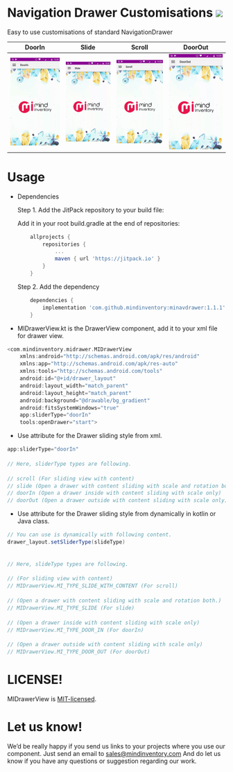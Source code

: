 # Navigation Drawer Customisations [![](https://jitpack.io/v/mindinventory/minavdrawer.svg)](https://jitpack.io/#mindinventory/minavdrawer)

Easy to use customisations of standard NavigationDrawer

| DoorIn                      | Slide                      | Scroll                     | DoorOut                    |
| --------------------------- | -------------------------- | -------------------------- | -------------------------- |
| ![image](/media/doorIn.gif) | ![image](/media/slide.gif) | ![image](/media/scroll.gif)| ![image](/media/doorOut.gif)|

# Usage

* Dependencies

    Step 1. Add the JitPack repository to your build file:
    
    Add it in your root build.gradle at the end of repositories:

    ```groovy
	    allprojects {
		    repositories {
			    ...
			    maven { url 'https://jitpack.io' }
		    }
	    }
    ```


    Step 2. Add the dependency
    ```groovy
	    dependencies {
		    implementation 'com.github.mindinventory:minavdrawer:1.1.1'
	    }
    ```
    
* MIDrawerView.kt is the DrawerView component, add it to your xml file for drawer view.

```groovy
<com.mindinventory.midrawer.MIDrawerView
    xmlns:android="http://schemas.android.com/apk/res/android"
    xmlns:app="http://schemas.android.com/apk/res-auto"
    xmlns:tools="http://schemas.android.com/tools"
    android:id="@+id/drawer_layout"
    android:layout_width="match_parent"
    android:layout_height="match_parent"
    android:background="@drawable/bg_gradient"
    android:fitsSystemWindows="true"
    app:sliderType="doorIn"
    tools:openDrawer="start">
```

* Use attribute for the Drawer sliding style from xml.

```groovy
app:sliderType="doorIn"

// Here, sliderType types are following.

// scroll (For sliding view with content)
// slide (Open a drawer with content sliding with scale and rotation both.)
// doorIn (Open a drawer inside with content sliding with scale only)
// doorOut (Open a drawer outside with content sliding with scale only)
```

 * Use attribute for the Drawer sliding style from dynamically in kotlin or Java class.

```groovy
// You can use is dynamically with following content.
drawer_layout.setSliderType(slideType)


// Here, slideType types are following.

// (For sliding view with content)
// MIDrawerView.MI_TYPE_SLIDE_WITH_CONTENT (For scroll)

// (Open a drawer with content sliding with scale and rotation both.)
// MIDrawerView.MI_TYPE_SLIDE (For slide)

// (Open a drawer inside with content sliding with scale only)
// MIDrawerView.MI_TYPE_DOOR_IN (For doorIn)

// (Open a drawer outside with content sliding with scale only)
// MIDrawerView.MI_TYPE_DOOR_OUT (For doorOut)
```

# LICENSE!

MIDrawerView is [MIT-licensed](https://github.com/mindinventory1/minavdrawer/blob/master/LICENSE).

# Let us know!
We’d be really happy if you send us links to your projects where you use our component. Just send an email to sales@mindinventory.com And do let us know if you have any questions or suggestion regarding our work.
